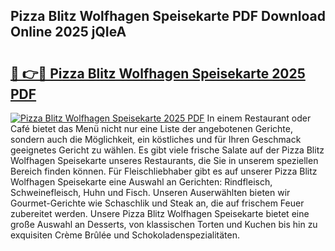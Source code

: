 ## Pizza Blitz Wolfhagen Speisekarte PDF Download Online 2025 jQIeA

# <h2><a href="http://gcdksow.nevu.top/?p=Pizza+Blitz+Wolfhagen+Speisekarte">🔗 👉🔴 Pizza Blitz Wolfhagen Speisekarte 2025 PDF</a></h2>

[![Pizza Blitz Wolfhagen Speisekarte 2025 PDF](https://i.imgur.com/dBaPXMq.png)](http://gcdksow.nevu.top/?p=Pizza+Blitz+Wolfhagen+Speisekarte)
In einem Restaurant oder Café bietet das Menü nicht nur eine Liste der angebotenen Gerichte, sondern auch die Möglichkeit, ein köstliches und für Ihren Geschmack geeignetes Gericht zu wählen. Es gibt viele frische Salate auf der Pizza Blitz Wolfhagen Speisekarte unseres Restaurants, die Sie in unserem speziellen Bereich finden können. Für Fleischliebhaber gibt es auf unserer Pizza Blitz Wolfhagen Speisekarte eine Auswahl an Gerichten: Rindfleisch, Schweinefleisch, Huhn und Fisch. Unseren Auserwählten bieten wir Gourmet-Gerichte wie Schaschlik und Steak an, die auf frischem Feuer zubereitet werden. Unsere Pizza Blitz Wolfhagen Speisekarte bietet eine große Auswahl an Desserts, von klassischen Torten und Kuchen bis hin zu exquisiten Crème Brûlée und Schokoladenspezialitäten.
